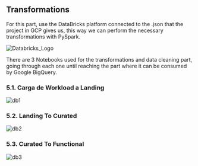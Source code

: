 ## Transformations

For this part, use the DataBricks platform connected to the .json that the project in GCP gives us, this way we can perform the necessary transformations with PySpark.

![Databricks_Logo](https://github.com/CusiTEC/Project-Course-Data-Engineering-/assets/104920177/1ec9ee13-53c5-49a6-b689-7f3d5f9cb5f7)

There are 3 Notebooks used for the transformations and data cleaning part, going through each one until reaching the part where it can be consumed by Google BigQuery.

### 5.1. Carga de Workload a Landing
![db1](https://github.com/CusiTEC/Project-Course-Data-Engineering-/assets/104920177/91e5e587-20a3-4b84-afe7-2116ff1dc08d)

### 5.2. Landing To Curated
![db2](https://github.com/CusiTEC/Project-Course-Data-Engineering-/assets/104920177/7cdcf5db-4d34-4d89-b2e1-b455c72381ca)

### 5.3. Curated To Functional
![db3](https://github.com/CusiTEC/Project-Course-Data-Engineering-/assets/104920177/c8046e4a-3d4c-4c61-97a3-af1539cffc7c)
